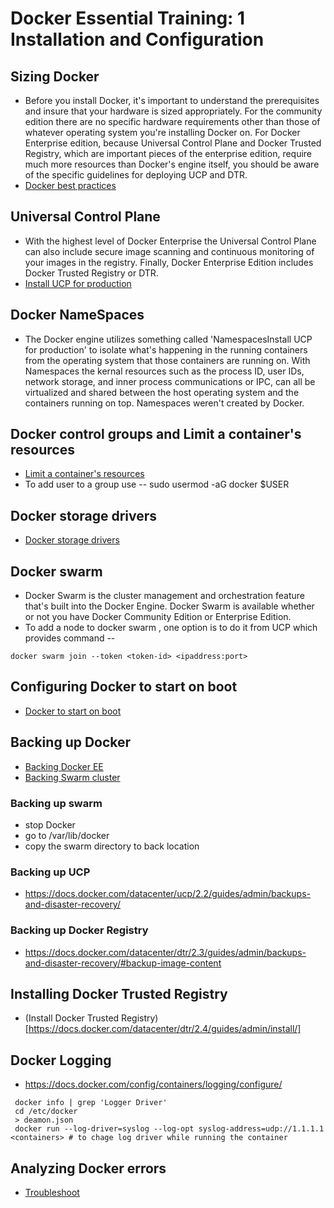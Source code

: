 # Docker Essential Training: 1 Installation and Configuration

## Sizing Docker
* Before you install Docker, it's important to understand the prerequisites and insure that your hardware is sized appropriately. For the community edition there are no specific hardware requirements other than those of whatever operating system you're installing Docker on. For Docker Enterprise edition, because Universal Control Plane and Docker Trusted Registry, which are important pieces of the enterprise edition, require much more resources than Docker's engine itself, you should be aware of the specific guidelines for deploying UCP and DTR.
* [Docker best practices](https://success.docker.com/article/docker-ee-best-practices)

## Universal Control Plane
* With the highest level of Docker Enterprise the Universal Control Plane can also include secure image scanning and continuous monitoring of your images in the registry. Finally, Docker Enterprise Edition includes Docker Trusted Registry or DTR.
* [Install UCP for production](https://docs.docker.com/datacenter/ucp/2.2/guides/admin/install)

## Docker NameSpaces
* The Docker engine utilizes something called 'NamespacesInstall UCP for production' to isolate what's happening in the running containers from the operating system that those containers are running on. With Namespaces the kernal resources such as the process ID, user IDs, network storage, and inner process communications or IPC, can all be virtualized and shared between the host operating system and the containers running on top. Namespaces weren't created by Docker.

## Docker control groups and Limit a container's resources
* [Limit a container's resources](https://docs.docker.com/config/containers/resource_constraints/)
* To add user to a group use -- sudo usermod -aG docker $USER

## Docker storage drivers
* [Docker storage drivers](https://docs.docker.com/storage/storagedriver/select-storage-driver/)

## Docker swarm
* Docker Swarm is the cluster management and orchestration feature that's built into the Docker Engine. Docker Swarm is available whether or not you have Docker Community Edition or Enterprise Edition.
* To add a node to docker swarm , one option is to do it from UCP which provides command -- 
```shell
docker swarm join --token <token-id> <ipaddress:port>
```
## Configuring Docker to start on boot
* [Docker to start on boot](https://docs.docker.com/install/linux/linux-postinstall/#configure-docker-to-start-on-boot)


## Backing up Docker
* [Backing Docker EE](https://docs.docker.com/eebackup)
* [Backing Swarm cluster](https://docs.docker.com/engine/swarm/admin_guide/#back-up-the-swarm)
### Backing up swarm
* stop Docker 
* go to /var/lib/docker
* copy the swarm directory to  back location
### Backing up UCP
* https://docs.docker.com/datacenter/ucp/2.2/guides/admin/backups-and-disaster-recovery/
### Backing up Docker Registry
* https://docs.docker.com/datacenter/dtr/2.3/guides/admin/backups-and-disaster-recovery/#backup-image-content

## Installing Docker Trusted Registry
* (Install Docker Trusted Registry)[https://docs.docker.com/datacenter/dtr/2.4/guides/admin/install/]

## Docker Logging
* https://docs.docker.com/config/containers/logging/configure/

```shell
 docker info | grep 'Logger Driver'
 cd /etc/docker
 > deamon.json
 docker run --log-driver=syslog --log-opt syslog-address=udp://1.1.1.1 <containers> # to chage log driver while running the container
```

## Analyzing Docker errors
* [Troubleshoot](https://docs.docker.com/install/linux/linux-postinstall/#troubleshooting)

